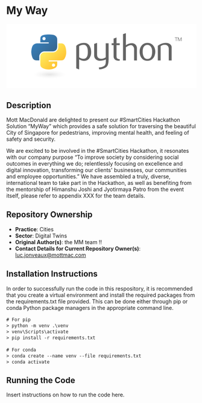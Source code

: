 # My Way

![Python Logo](./python_logo.png)
## Description

Mott MacDonald are delighted to present our #SmartCities Hackathon Solution “MyWay” which provides a safe solution for traversing the beautiful City of Singapore for pedestrians, improving mental health, and feeling of safety and security.

We are excited to be involved in the #SmartCities Hackathon, it resonates with our company purpose “To improve society by considering social outcomes in everything we do; relentlessly focusing on excellence and digital innovation, transforming our clients' businesses, our communities and employee opportunities.” We have assembled a truly, diverse, international team to take part in the Hackathon, as well as benefiting from the mentorship of Himanshu Joshi and Jyotirmaya Patro from the event itself,  please refer to appendix XXX for the team details.


## Repository Ownership

* **Practice**: Cities
* **Sector**: Digital Twins
* **Original Author(s)**: the MM team !!
* **Contact Details for Current Repository Owner(s)**: luc.jonveaux@mottmac.com

## Installation Instructions

In order to successfully run the code in this respository, it is recommended that you create a virtual environment and install the required packages from the requirements.txt file provided. This can be done either through pip or conda Python package managers in the appropriate command line.

```
# For pip
> python -m venv .\venv
> venv\Scripts\activate
> pip install -r requirements.txt

# For conda
> conda create --name venv --file requirements.txt
> conda activate
```

## Running the Code
Insert instructions on how to run the code here.

```

```
